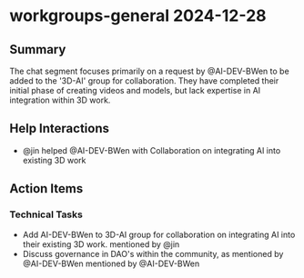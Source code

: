 # workgroups-general 2024-12-28

## Summary
The chat segment focuses primarily on a request by @AI-DEV-BWen to be added to the '3D-AI' group for collaboration. They have completed their initial phase of creating videos and models, but lack expertise in AI integration within 3D work.

## Help Interactions
- @jin helped @AI-DEV-BWen with Collaboration on integrating AI into existing 3D work

## Action Items

### Technical Tasks
- Add AI-DEV-BWen to 3D-AI group for collaboration on integrating AI into their existing 3D work. mentioned by @jin
- Discuss governance in DAO's within the community, as mentioned by @AI-DEV-BWen mentioned by @AI-DEV-BWen